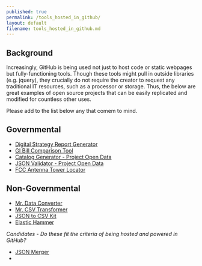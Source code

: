 ```yaml
---
published: true
permalink: /tools_hosted_in_github/
layout: default
filename: tools_hosted_in_github.md
---
```


## Background

Increasingly, GitHub is being used not just to host code or static webpages but fully-functioning tools.  Though these tools might pull in outside libraries (e.g. jquery), they crucially do not require the creator to request any traditional IT resources, such as a processor or storage.  Thus, the below are great examples of open source projects that can be easily replicated and modified for countless other uses.  

Please add to the list below any that comem to mind.  


## Governmental

* [Digital Strategy Report Generator](digital-strategy-generator.apievangelist.com)
* [GI Bill Comparison Tool](http://department-of-veterans-affairs.github.io/gi-bill-comparison-tool/)
* [Catalog Generator - Project Open Data](http://project-open-data.github.io/catalog-generator/)
* [JSON Validator - Project Open Data](http://project-open-data.github.io/json-validator/)
* [FCC Antenna Tower Locator](http://fcc.github.io/am-tower-locator/)

## Non-Governmental
* [Mr. Data Converter](http://shancarter.github.io/mr-data-converter/)
* [Mr. CSV Transformer](http://deepinthecode.github.io/mr-csv-transformer/?targets=xxx,yyy)
* [JSON to CSV Kit](http://konklone.io/json/)
* [Elastic Hammer](http://andrewvc.github.io/elastic-hammer/)


*Candidates - Do these fit the criteria of being hosted and powered in GitHub?*    

* [JSON Merger](http://data.json.file.merger.ongithub.com/)
* []()  
  


